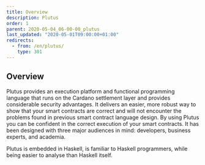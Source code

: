 ```yaml
---
title: Overview
description: Plutus
order: 1
parent: 2020-05-04_06-00-00_plutus
last_updated: "2020-05-01T09:00:00+01:00"
redirects:
  - from: /en/plutus/
    type: 301
---
```

## Overview

Plutus provides an execution platform and functional programming language that runs on the Cardano settlement layer and provides considerable security advantages. It delivers an easier, more robust way to show that your smart contracts are correct and will not encounter the problems found in previous smart contract language design. By using Plutus you can be confident in the correct execution of your smart contracts. It has been designed with three major audiences in mind: developers, business experts, and academia.

Plutus is embedded in Haskell, is familiar to Haskell programmers, while being easier to analyse than Haskell itself. 
